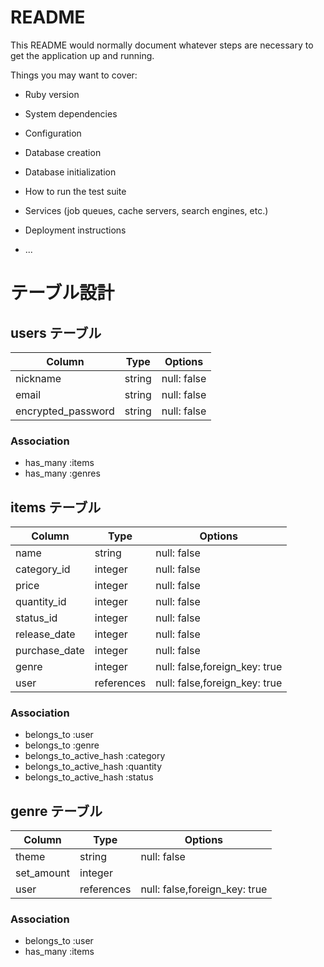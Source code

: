 # README

This README would normally document whatever steps are necessary to get the
application up and running.

Things you may want to cover:

* Ruby version

* System dependencies

* Configuration

* Database creation

* Database initialization

* How to run the test suite

* Services (job queues, cache servers, search engines, etc.)

* Deployment instructions

* ...
# テーブル設計

## users テーブル
| Column             | Type   | Options     |
| ------------------ | ------ | ----------- |
| nickname           | string | null: false |
| email              | string | null: false |
| encrypted_password | string | null: false |

### Association

- has_many :items
- has_many :genres

## items テーブル
| Column               | Type       | Options                        |
| -------------------- | ---------- | -----------                    |
| name                 | string     | null: false                    |
| category_id          | integer    | null: false                    |
| price                | integer    | null: false                    |
| quantity_id          | integer    | null: false                    |
| status_id            | integer    | null: false                    |
| release_date         | integer    | null: false                    |
| purchase_date        | integer    | null: false                    |
| genre                | integer    | null: false,foreign_key: true  |
| user                 | references | null: false,foreign_key: true  | 

### Association

- belongs_to :user
- belongs_to :genre
- belongs_to_active_hash :category
- belongs_to_active_hash :quantity
- belongs_to_active_hash :status

## genre テーブル

| Column           | Type       | Options                        |
| ---------------- | ---------- | ------------------------------ |
| theme            | string     | null: false                    |
| set_amount       |integer     |                                |
| user             | references | null: false,foreign_key: true  | 

### Association

- belongs_to :user
- has_many :items
